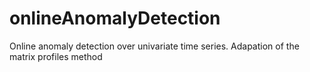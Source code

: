 # onlineAnomalyDetection
Online anomaly detection over univariate time series. Adapation of the matrix profiles method

